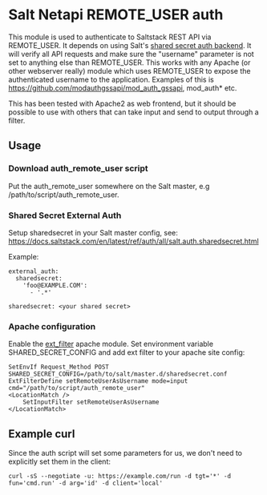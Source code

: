 # Salt Netapi REMOTE_USER auth

This module is used to authenticate to Saltstack REST API via REMOTE_USER. It depends on using Salt's [shared secret auth backend](https://docs.saltstack.com/en/latest/ref/auth/all/salt.auth.sharedsecret.html). It will verify all API requests and make sure the "username" parameter is not set to anything else than REMOTE_USER. This works with any Apache (or other webserver really) module which uses REMOTE_USER to expose the authenticated username to the application. Examples of this is https://github.com/modauthgssapi/mod_auth_gssapi, mod_auth* etc.

This has been tested with Apache2 as web frontend, but it should be possible to use with others that can take input and send to output through a filter.

## Usage

### Download auth_remote_user script
Put the auth_remote_user somewhere on the Salt master, e.g /path/to/script/auth_remote_user.

### Shared Secret External Auth
Setup sharedsecret in your Salt master config, see: https://docs.saltstack.com/en/latest/ref/auth/all/salt.auth.sharedsecret.html

Example:
```
external_auth:
  sharedsecret:
    'foo@EXAMPLE.COM':
      - '.*'

sharedsecret: <your shared secret>
```

### Apache configuration
Enable the [ext_filter](https://httpd.apache.org/docs/2.4/mod/mod_ext_filter.html) apache module.
Set environment variable SHARED_SECRET_CONFIG and add ext filter to your apache site config:
```
SetEnvIf Request_Method POST SHARED_SECRET_CONFIG=/path/to/salt/master.d/sharedsecret.conf
ExtFilterDefine setRemoteUserAsUsername mode=input cmd="/path/to/script/auth_remote_user"
<LocationMatch />
    SetInputFilter setRemoteUserAsUsername
</LocationMatch>
```

## Example curl

Since the auth script will set some parameters for us, we don't need to explicitly set them in the client:
```
curl -sS --negotiate -u: https://example.com/run -d tgt='*' -d fun='cmd.run' -d arg='id' -d client='local'
```

